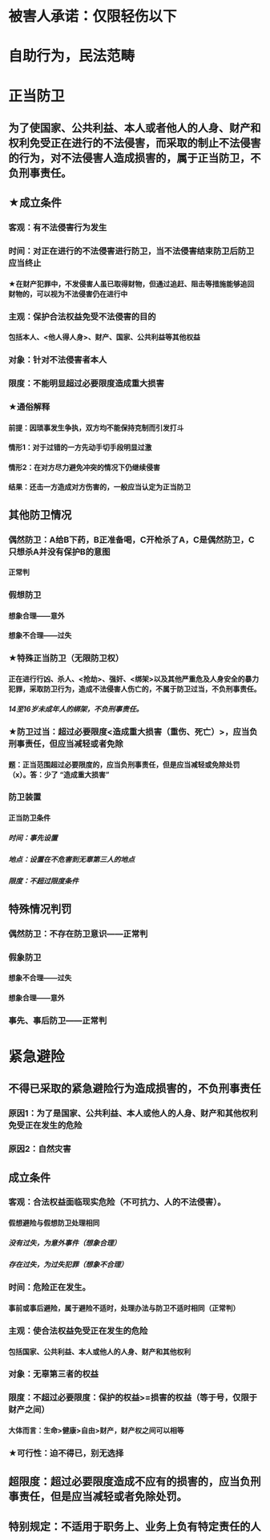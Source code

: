 # 被害人承诺：仅限轻伤以下
# 自助行为，民法范畴
# 正当防卫
## 为了使国家、公共利益、本人或者他人的人身、财产和权利免受正在进行的不法侵害，而采取的制止不法侵害的行为，对不法侵害人造成损害的，属于正当防卫，不负刑事责任。
## ★成立条件
### 客观：有不法侵害行为发生
### 时间：对正在进行的不法侵害进行防卫，当不法侵害结束防卫后防卫应当终止
#### ★在财产犯罪中，不发侵害人虽已取得财物，但通过追赶、阻击等措施能够追回财物的，可以视为不法侵害仍在进行中
### 主观：保护合法权益免受不法侵害的目的
#### 包括本人、<他人得人身>、财产、国家、公共利益等其他权益
### 对象：针对不法侵害者本人
### 限度：不能明显超过必要限度造成重大损害
### ★通俗解释
#### 前提：因琐事发生争执，双方均不能保持克制而引发打斗
#### 情形1：对于过错的一方先动手切手段明显过激
#### 情形2：在对方尽力避免冲突的情况下仍继续侵害
#### 结果：还击一方造成对方伤害的，一般应当认定为正当防卫
## 其他防卫情况
### 偶然防卫：A给B下药，B正准备喝，C开枪杀了A，C是偶然防卫，C只想杀A并没有保护B的意图
#### 正常判
### 假想防卫
#### 想象合理——意外
#### 想象不合理——过失
### ★特殊正当防卫（无限防卫权）
#### 正在进行行凶、杀人、<抢劫>、强奸、<绑架>以及其他严重危及人身安全的暴力犯罪，采取防卫行为，造成不法侵害人伤亡的，不属于防卫过当，不负刑事责任。
##### 14至16岁未成年人的绑架，不负刑事责任。
### ★防卫过当：超过必要限度<造成重大损害（重伤、死亡）>，应当负刑事责任，但应当减轻或者免除
#### 题：正当范围超过必要限度的，应当负刑事责任，但是应当减轻或免除处罚（x）。答：少了 “造成重大损害”

### 防卫装置
#### 正当防卫条件
##### 时间：事先设置
##### 地点：设置在不危害到无辜第三人的地点
##### 限度：不超过限度条件
## 特殊情况判罚
### 偶然防卫：不存在防卫意识——正常判
### 假象防卫
#### 想象不合理——过失
#### 想象合理——意外
### 事先、事后防卫——正常判

# 紧急避险
## 不得已采取的紧急避险行为造成损害的，不负刑事责任
### 原因1：为了是国家、公共利益、本人或他人的人身、财产和其他权利免受正在发生的危险
### 原因2：自然灾害
## 成立条件
### 客观：合法权益面临现实危险（不可抗力、人的不法侵害）。
#### 假想避险与假想防卫处理相同
##### 没有过失，为意外事件（想象合理）
##### 存在过失，为过失犯罪（想象不合理）
### 时间：危险正在发生。
#### 事前或事后避险，属于避险不适时，处理办法与防卫不适时相同（正常判）
### 主观：使合法权益免受正在发生的危险
#### 包括国家、公共利益、本人或他人的人身、财产和其他权利
### 对象：无辜第三者的权益
### 限度：不超过必要限度：保护的权益>=损害的权益（等于号，仅限于财产之间）
#### 大体而言：生命>健康>自由>财产，财产权之间可以相等
### ★可行性：迫不得已，别无选择
## 超限度：超过必要限度造成不应有的损害的，应当负刑事责任，但是应当减轻或者免除处罚。
## 特别规定：不适用于职务上、业务上负有特定责任的人